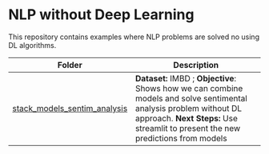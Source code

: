 # NLP without Deep Learning

This repository contains examples where NLP problems are solved no using DL algorithms.

Folder| Description
------|---------
[stack_models_sentim_analysis](https://github.com/njsdias/sentiment_no_dl/tree/main/stack_models_sentim_analysis)| **Dataset:** IMBD ; **Objective**: Shows how we can combine models and solve sentimental analysis problem without DL approach. **Next Steps:** Use streamlit to present the new predictions from models
